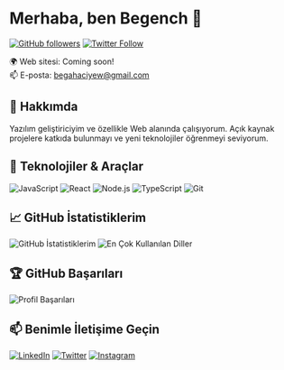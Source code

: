 # Merhaba, ben Begench 👋

[![GitHub followers](https://img.shields.io/github/followers/bee1oss?style=social)](https://github.com/bee1oss)
[![Twitter Follow](https://img.shields.io/twitter/follow/BHajyyev?style=social)](https://twitter.com/BHajyyev)

🌍 Web sitesi: Coming soon!  
📫 E-posta: begahaciyew@gmail.com

## 🚀 Hakkımda

Yazılım geliştiriciyim ve özellikle Web alanında çalışıyorum. Açık kaynak projelere katkıda bulunmayı ve yeni teknolojiler öğrenmeyi seviyorum.

## 🔧 Teknolojiler & Araçlar

![JavaScript](https://img.shields.io/badge/-JavaScript-F7DF1E?style=flat-square&logo=javascript&logoColor=black)
![React](https://img.shields.io/badge/-React-61DAFB?style=flat-square&logo=react&logoColor=black)
![Node.js](https://img.shields.io/badge/-Node.js-339933?style=flat-square&logo=node.js&logoColor=white)
![TypeScript](https://img.shields.io/badge/-TypeScript-3776AB?style=flat-square&logo=typescript&logoColor=white)
![Git](https://img.shields.io/badge/-Git-F05032?style=flat-square&logo=git&logoColor=white)

## 📈 GitHub İstatistiklerim

![GitHub İstatistiklerim](https://github-readme-stats.vercel.app/api?username=bee1oss&show_icons=true&theme=radical)
![En Çok Kullanılan Diller](https://github-readme-stats.vercel.app/api/top-langs/?username=bee1oss&layout=compact&theme=radical)

## 🏆 GitHub Başarıları

![Profil Başarıları](https://github-profile-trophy.vercel.app/?username=bee1oss&theme=radical&margin-w=15)

## 📫 Benimle İletişime Geçin

[![LinkedIn](https://img.shields.io/badge/-LinkedIn-0077B5?style=flat-square&logo=linkedin&logoColor=white)](https://www.linkedin.com/in/begech-hajyyev-675887272/)
[![Twitter](https://img.shields.io/badge/-Twitter-1DA1F2?style=flat-square&logo=twitter&logoColor=white)](https://x.com/BHajyyev)
[![Instagram](https://img.shields.io/badge/-Instagram-E4405F?style=flat-square&logo=instagram&logoColor=white)](https://www.instagram.com/bega.hw/)
